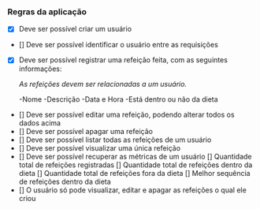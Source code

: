 ### Regras da aplicação

- [x] Deve ser possível criar um usuário
- [] Deve ser possível identificar o usuário entre as requisições
- [x] Deve ser possível registrar uma refeição feita, com as seguintes informações:
    
    *As refeições devem ser relacionadas a um usuário.*
    
    -Nome
    -Descrição
    -Data e Hora
    -Está dentro ou não da dieta
- [] Deve ser possível editar uma refeição, podendo alterar todos os dados acima
- [] Deve ser possível apagar uma refeição
- [] Deve ser possível listar todas as refeições de um usuário
- [] Deve ser possível visualizar uma única refeição
- [] Deve ser possível recuperar as métricas de um usuário
    [] Quantidade total de refeições registradas
    [] Quantidade total de refeições dentro da dieta
    [] Quantidade total de refeições fora da dieta
    [] Melhor sequência de refeições dentro da dieta
- [] O usuário só pode visualizar, editar e apagar as refeições o qual ele criou